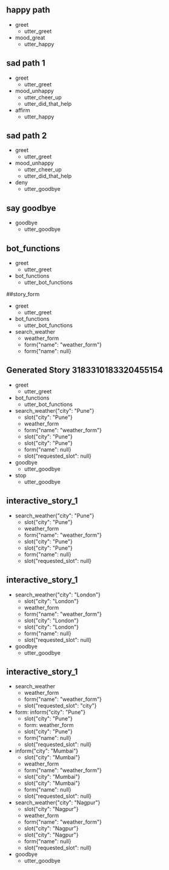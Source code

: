 ## happy path
* greet
  - utter_greet
* mood_great
  - utter_happy

## sad path 1
* greet
  - utter_greet
* mood_unhappy
  - utter_cheer_up
  - utter_did_that_help
* affirm
  - utter_happy

## sad path 2
* greet
  - utter_greet
* mood_unhappy
  - utter_cheer_up
  - utter_did_that_help
* deny
  - utter_goodbye

## say goodbye
* goodbye
  - utter_goodbye
  
## bot_functions 
* greet
  - utter_greet
* bot_functions
  - utter_bot_functions

##story_form
* greet
    - utter_greet
* bot_functions
    - utter_bot_functions
* search_weather
    - weather_form
    - form{"name": "weather_form"}
    - form{"name": null}

## Generated Story 3183310183320455154
* greet
    - utter_greet
* bot_functions
    - utter_bot_functions
* search_weather{"city": "Pune"}
    - slot{"city": "Pune"}
    - weather_form
    - form{"name": "weather_form"}
    - slot{"city": "Pune"}
    - slot{"city": "Pune"}
    - form{"name": null}
    - slot{"requested_slot": null}
* goodbye
    - utter_goodbye
* stop
    - utter_goodbye

## interactive_story_1
* search_weather{"city": "Pune"}
    - slot{"city": "Pune"}
    - weather_form
    - form{"name": "weather_form"}
    - slot{"city": "Pune"}
    - slot{"city": "Pune"}
    - form{"name": null}
    - slot{"requested_slot": null}

## interactive_story_1
* search_weather{"city": "London"}
    - slot{"city": "London"}
    - weather_form
    - form{"name": "weather_form"}
    - slot{"city": "London"}
    - slot{"city": "London"}
    - form{"name": null}
    - slot{"requested_slot": null}
* goodbye
    - utter_goodbye

## interactive_story_1
* search_weather
    - weather_form
    - form{"name": "weather_form"}
    - slot{"requested_slot": "city"}
* form: inform{"city": "Pune"}
    - slot{"city": "Pune"}
    - form: weather_form
    - slot{"city": "Pune"}
    - form{"name": null}
    - slot{"requested_slot": null}
* inform{"city": "Mumbai"}
    - slot{"city": "Mumbai"}
    - weather_form
    - form{"name": "weather_form"}
    - slot{"city": "Mumbai"}
    - slot{"city": "Mumbai"}
    - form{"name": null}
    - slot{"requested_slot": null}
* search_weather{"city": "Nagpur"}
    - slot{"city": "Nagpur"}
    - weather_form
    - form{"name": "weather_form"}
    - slot{"city": "Nagpur"}
    - slot{"city": "Nagpur"}
    - form{"name": null}
    - slot{"requested_slot": null}
* goodbye
    - utter_goodbye
